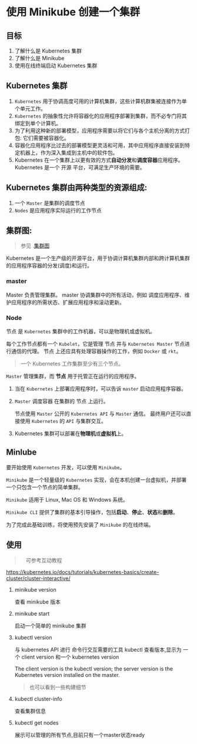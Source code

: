 # 使用 Minikube 创建一个集群

## 目标


1. 了解什么是 Kubernetes 集群
2. 了解什么是 Minikube
3. 使用在线终端启动 Kubernetes 集群

## Kubernetes 集群

1. `Kubernetes` 用于协调高度可用的计算机集群，这些计算机群集被连接作为单个单元工作。
2. `Kubernetes` 的抽象性允许将容器化的应用程序部署到集群，而不必专门将其绑定到单个计算机。
3. 为了利用这种新的部署模型，应用程序需要以将它们与各个主机分离的方式打包: 它们需要被容器化。
4. 容器化应用程序比过去的部署模型更灵活和可用，其中应用程序直接安装到特定机器上，作为深入集成到主机中的软件包。
5. Kubernetes 在一个集群上以更有效的方式**自动分发**和**调度容器**应用程序。 Kubernetes 是一个 开源 平台，可满足生产环境的需要。

## Kubernetes 集群由两种类型的资源组成:

1. 一个 `Master` 是集群的调度节点
2. `Nodes` 是应用程序实际运行的工作节点

## 集群图:

> 参见 .[集群图](./集群图.svg)



Kubernetes 是一个生产级的开源平台，用于协调计算机集群内部和跨计算机集群的应用程序容器的分发(调度)和运行。

### master 

Master 负责管理集群。 
master 协调集群中的所有活动，例如 调度应用程序、维护应用程序的所需状态、扩展应用程序和滚动更新。

### Node

节点 是 `Kubernetes` 集群中的工作机器，可以是物理机或虚拟机。

每个工作节点都有一个 `Kubelet`，它是管理 节点 并与 `Kubernetes Master` 节点进行通信的代理。
节点 上还应具有处理容器操作的工作，例如 `Docker` 或 `rkt`。

> 一个 Kubernetes 工作集群至少有三个节点。


`Master` 管理集群，而 **节点** 用于托管正在运行的应用程序。

1. 当在 `Kubernetes` 上部署应用程序时，可以告诉 `master` 启动应用程序容器。

2. `Master` 调度容器 在集群的 节点 上运行。

    节点使用 `Master` 公开的 `Kubernetes API` 与 `Master` 通信。
    最终用户还可以直接使用 `Kubernetes` 的 `API` 与集群交互。

3. Kubernetes 集群可以部署在**物理机**或**虚拟机**上。

## Minlube

要开始使用 `Kubernetes` 开发，可以使用 `Minikube`。

`Minikube` 是一个轻量级的 `Kubernetes` 实现，会在本机创建一台虚拟机，并部署一个只包含一个节点的简单集群。

`Minikube` 适用于 Linux, Mac OS 和 Windows 系统。

`Minikube CLI` 提供了集群的基本引导操作，包括**启动**、**停止**、**状态**和**删除**。

为了完成此基础训练，将使用预先安装了 `Minikube` 的在线终端。

## 使用

>　可参考互动教程

<https://kubernetes.io/docs/tutorials/kubernetes-basics/create-cluster/cluster-interactive/>

1. minikube version 

    查看 minikube 版本

2. minikube start

    启动一个简单的 minikube 集群

3. kubectl version

    与 kubernetes API 进行 命令行交互需要的工具 kubectl
    查看版本,显示为 一个 client version 和一个 kubernetes version
    
    The client version is the kubectl version;
    the server version is the Kubernetes version installed on the master. 
    > 也可以看到一些构建细节

4. kubectl cluster-info

    查看集群信息

5. kubectl get nodes

   展示可以管理的所有节点,目前只有一个master状态ready